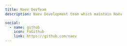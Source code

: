 ```yaml
---
title: Naev DevTeam
description: Naev Development team which maintain Naev

social:
  - name: github
    icon: FaGithub
    link: https://github.com/naev
---
```

